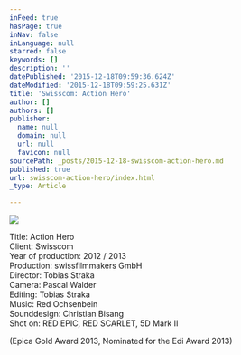 ```yaml
---
inFeed: true
hasPage: true
inNav: false
inLanguage: null
starred: false
keywords: []
description: ''
datePublished: '2015-12-18T09:59:36.624Z'
dateModified: '2015-12-18T09:59:25.631Z'
title: 'Swisscom: Action Hero'
author: []
authors: []
publisher:
  name: null
  domain: null
  url: null
  favicon: null
sourcePath: _posts/2015-12-18-swisscom-action-hero.md
published: true
url: swisscom-action-hero/index.html
_type: Article

---
```

![](https://the-grid-user-content.s3-us-west-2.amazonaws.com/a219deef-e898-42ca-aa43-15d5f1d6ae5c.png)

Title: Action Hero  
Client: Swisscom  
Year of production: 2012 / 2013  
Production: swissfilmmakers GmbH  
Director: Tobias Straka  
Camera: Pascal Walder  
Editing: Tobias Straka  
Music: Red Ochsenbein  
Sounddesign: Christian Bisang  
Shot on: RED EPIC, RED SCARLET, 5D Mark II

(Epica Gold Award 2013, Nominated for the Edi Award 2013)